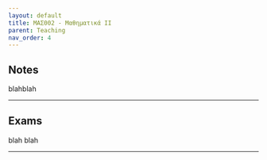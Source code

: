 ```yaml
---
layout: default
title: ΜΑΣ002 - Μαθηματικά ΙΙ
parent: Teaching
nav_order: 4
---
```



## Notes

blahblah

---

## Exams 
 
blah blah

---


